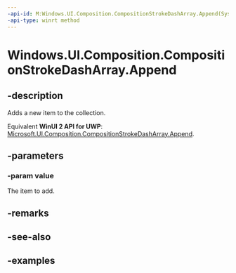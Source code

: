 ```yaml
---
-api-id: M:Windows.UI.Composition.CompositionStrokeDashArray.Append(System.Single)
-api-type: winrt method
---
```


<!-- Method syntax.
public void CompositionStrokeDashArray.Append(Single value)
-->

# Windows.UI.Composition.CompositionStrokeDashArray.Append

## -description

Adds a new item to the collection.

Equivalent **WinUI 2 API for UWP**: [Microsoft.UI.Composition.CompositionStrokeDashArray.Append](/windows/winui/api/microsoft.ui.composition.compositionstrokedasharray.append).

## -parameters
### -param value

The item to add.

## -remarks

## -see-also

## -examples

